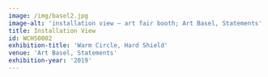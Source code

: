 ```yaml
---
image: /img/basel2.jpg
image-alt: 'installation view – art fair booth; Art Basel, Statements'
title: Installation View
id: WCHS0002
exhibition-title: 'Warm Circle, Hard Shield'
venue: 'Art Basel, Statements'
exhibition-year: '2019'
---
```


